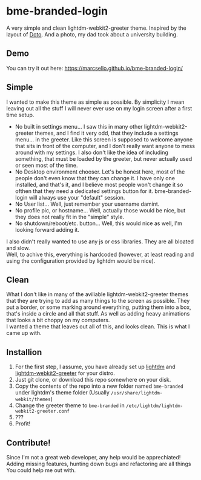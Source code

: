 # bme-branded-login
A very simple and clean lightdm-webkit2-greeter theme.
Inspired by the layout of [Doto](https://github.com/declantyson/doto). And a photo, my dad took about a university building.

## Demo
You can try it out here: https://marcsello.github.io/bme-branded-login/

## Simple
I wanted to make this theme as simple as possible. By simplicity I mean leaving out all the stuff I will never ever use on my login screen after a first time setup.
 -  No built in settings menu... I saw this in many other lightdm-webkit2-greeter themes, and I find it very odd, that they include a settings menu... in the greeter. Like this screen is supposed to welcome anyone that sits in front of the computer, and I don't really want anyone to mess around with my settings. I also don't like the idea of including something, that must be loaded by the greeter, but never actually used or seen most of the time.
 -  No Desktop environment chooser. Let's be honest here, most of the people don't even know that they can change it. I have only one installed, and that's it, and I believe most people won't change it so ofthen that they need a dedicated settings button for it. bme-branded-login will always use your "default" session.
 -  No User list... Well, just remember your username damint.
 -  No profile pic, or hostname... Well, actually those would be nice, but they does not really fit in the "simple" style.
 -  No shutdown/reboot/etc. button... Well, this would nice as well, I'm looking forward adding it.
 
I also didn't really wanted to use any js or css libraries. They are all bloated and slow.  
Well, to achive this, everything is hardcoded (however, at least reading and using the configuration provided by lightdm would be nice).

## Clean
What I don't like in many of the aviliable lightdm-webkit2-greeter themes that they are trying to add as many things to the screen as possible.
They put a border, or some marking around everything, putting them into a box, that's inside a circle and all that stuff. As well as adding heavy animations that looks a bit choppy on my computers.   
I wanted a theme that leaves out all of this, and looks clean. This is what I came up with.

## Installion
1. For the first step, I assume, you have already set up [lightdm](https://www.freedesktop.org/wiki/Software/LightDM/) and [lightdm-webkit2-greeter](https://github.com/Antergos/web-greeter) for your distro.
2. Just git clone, or download this repo somewhere on your disk.
3. Copy the contents of the repo into a new folder named `bme-branded` under lightdm's theme folder (Usually `/usr/share/lightdm-webkit/themes`)
4. Change the greeter theme to `bme-branded` in `/etc/lightdm/lightdm-webkit2-greeter.conf`
5. ???
6. Profit!

## Contribute!
Since I'm not a great web developer, any help would be apprechiated!  
Adding missing features, hunting down bugs and refactoring are all things You could help me out with.
